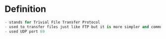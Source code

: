 
# Definition
```python
- stands for Trivial File Transfer Protocol
- used to transfer files just like FTP but it is more simpler and communicates over unsecured connections.
- used UDP port 69
```
























